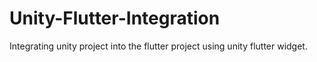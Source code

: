 # Unity-Flutter-Integration
Integrating unity project into the flutter project using unity flutter widget.
